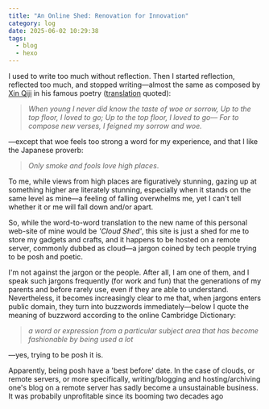 ```yaml
---
title: "An Online Shed: Renovation for Innovation"
category: log
date: 2025-06-02 10:29:38
tags:
  - blog
  - hexo
---
```

I used to write too much without reflection. Then I started reflection, reflected too much, and stopped writing—almost the same as composed by [Xin Qiji](https://en.wikipedia.org/wiki/Xin_Qiji) in his famous poetry ([translation](https://chinesepoemsinenglish.blogspot.com/2012/02/?utm_source=chatgpt.com) quoted):
> *When young I never did know the taste of woe or sorrow,*
> *Up to the top floor, I loved to go;*
> *Up to the top floor, I loved to go—*
> *For to compose new verses, I feigned my sorrow and woe.*

—except that woe feels too strong a word for my experience, and that I like the Japanese proverb:
> *Only smoke and fools love high places*.

To me, while views from high places are figuratively stunning, gazing up at something higher are literately stunning, especially when it stands on the same level as mine—a feeling of falling overwhelms me, yet I can't tell whether it or me will fall down and/or apart.

So, while the word-to-word translation to the new name of this personal web-site of mine would be *'Cloud Shed'*, this site is just a shed for me to store my gadgets and crafts, and it happens to be hosted on a remote server, commonly dubbed as cloud—a jargon coined by tech people trying to be posh and poetic.

I'm not against the jargon or the people. After all, I am one of them, and I speak such jargons frequently (for work and fun) that the generations of my parents and before rarely use, even if they are able to understand. Nevertheless, it becomes increasingly clear to me that, when jargons enters public domain, they turn into buzzwords immediately—below I quote the meaning of buzzword according to the online Cambridge Dictionary:
> *a word or expression from a particular subject area that has become fashionable by being used a lot*

—yes, trying to be posh it is.

Apparently, being posh have a 'best before' date. In the case of clouds, or remote servers, or more specifically, writing/blogging and hosting/archiving one's blog on a remote server has sadly become a unsustainable business. It was probabily unprofitable since its booming two decades ago